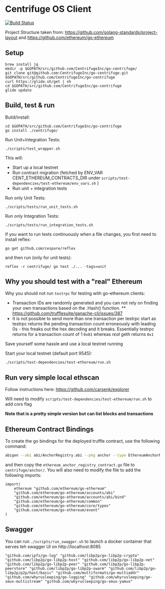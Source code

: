 Centrifuge OS Client
====================
[![Build Status](https://travis-ci.com/CentrifugeInc/go-centrifuge.svg?token=Sbf68xBZUZLMB3kGTKcX&branch=master)](https://travis-ci.com/CentrifugeInc/go-centrifuge)

Project Structure taken from: https://github.com/golang-standards/project-layout and https://github.com/ethereum/go-ethereum

Setup
-----

```bash,
brew install jq
mkdir -p $GOPATH/src/github.com/CentrifugeInc/go-centrifuge/
git clone git@github.com:CentrifugeInc/go-centrifuge.git $GOPATH/src/github.com/CentrifugeInc/go-centrifuge
curl https://glide.sh/get | sh
cd $GOPATH/src/github.com/CentrifugeInc/go-centrifuge
glide update
```

Build, test & run
-----------------

Build/install:
```
cd $GOPATH/src/github.com/CentrifugeInc/go-centrifuge
go install ./centrifuge/
```

Run Unit+Integration Tests:
```
./scripts/test_wrapper.sh
```
This will:
* Start up a local testnet
* Run contract migration (fetched by ENV_VAR CENT_ETHEREUM_CONTRACTS_DIR under `scripts/test-dependencies/test-ethereum/env_vars.sh` )
* Run unit + integration tests

Run only Unit Tests:
```
./scripts/tests/run_unit_tests.sh
```
Run only Integration Tests:
```
./scripts/tests/run_integration_tests.sh
```

If you want to run tests continuously when a file changes, you first need to install reflex:

```
go get github.com/cespare/reflex
```

and then run (only for unit tests):

```
reflex -r centrifuge/ go test ./... -tags=unit
```

Why you should test with a "real" Ethereum
------------------------------------------
Why you should not run `testrpc` for testing with go-ethereum clients:
* Transaction IDs are randomly generated and you can not rely on finding your own transactions based on the .Hash() function.
** https://github.com/trufflesuite/ganache-cli/issues/387
* It is not possible to send more than one transaction per testrpc start as testrpc returns the pending transaction count erroneously with leading 0s - this freaks out the hex decoding and it breaks. Essentially testrpc returns for a transaction count of 1 `0x01` whereas _real_ geth returns `0x1`

Save yourself some hassle and use a local testnet running

Start your local testnet (default port 9545):
```
./scripts/test-dependencies/test-ethereum/run.sh
```

Run very simple local ethscan
-----------------------------
Follow instructions here: https://github.com/carsenk/explorer

Will need to modify `scripts/test-dependencies/test-ethereum/run.sh` to add cors flag

**Note that is a pretty simple version but can list blocks and transactions**

Ethereum Contract Bindings
--------------------------

To create the go bindings for the deployed truffle contract, use the following command:

```bash
abigen --abi abi/AnchorRegistry.abi --pkg anchor --type EthereumAnchorRegistryContract --out ${GOPATH}/src/github.com/CentrifugeInc/go-centrifuge/centrifuge/anchor/ethereum_anchor_registry_contract.go
```

and then copy the `ethereum_anchor_registry_contract.go` file to `centrifuge/anchor/`. You will also need to modify the file to add the following imports:

```go,
import(
	ethereum "github.com/ethereum/go-ethereum"
	"github.com/ethereum/go-ethereum/accounts/abi"
	"github.com/ethereum/go-ethereum/accounts/abi/bind"
	"github.com/ethereum/go-ethereum/common"
	"github.com/ethereum/go-ethereum/core/types"
	"github.com/ethereum/go-ethereum/event"
)
```

Swagger
-------
You can run `./scripts/run_swagger.sh` to launch a docker container that serves teh swagger UI on http://localhost:8085

	"github.com/ipfs/go-log" "github.com/libp2p/go-libp2p-crypto" "github.com/libp2p/go-libp2p-host" "github.com/libp2p/go-libp2p-net" "github.com/libp2p/go-libp2p-peer" "github.com/libp2p/go-libp2p-peerstore" "github.com/libp2p/go-libp2p-swarm" "github.com/libp2p/go-libp2p/p2p/host/basic" "github.com/multiformats/go-multiaddr" "github.com/whyrusleeping/go-logging" "github.com/whyrusleeping/go-smux-multistream" "github.com/whyrusleeping/go-smux-yamux"
